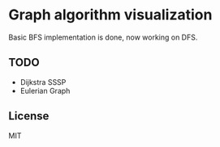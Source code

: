 # Graph algorithm visualization

Basic BFS implementation is done, now working on DFS.

## TODO

- Dijkstra SSSP
- Eulerian Graph

## License

MIT
